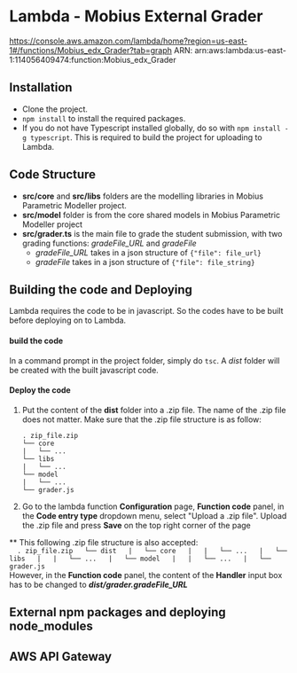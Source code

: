 # Lambda - Mobius External Grader

https://console.aws.amazon.com/lambda/home?region=us-east-1#/functions/Mobius_edx_Grader?tab=graph
ARN: arn:aws:lambda:us-east-1:114056409474:function:Mobius_edx_Grader

## Installation

* Clone the project.
* `npm install` to install the required packages.
* If you do not have Typescript installed globally, do so with `npm install -g typescript`. This is required to build the project for uploading to Lambda.

## Code Structure

* **src/core** and **src/libs** folders are the modelling libraries in Mobius Parametric Modeller project.
* **src/model** folder is from the core shared models in Mobius Parametric Modeller project
* **src/grader.ts** is the main file to grade the student submission, with two grading functions: *gradeFile_URL* and *gradeFile*
  * *gradeFile_URL* takes in a json structure of `{"file": file_url}`
  * *gradeFile* takes in a json structure of `{"file": file_string}`

## Building the code and Deploying

Lambda requires the code to be in javascript. So the codes have to be built before deploying on to Lambda.

#### build the code
In a command prompt in the project folder, simply do `tsc`. A *dist* folder will be created with the built javascript code.

#### Deploy the code
1. Put the content of the **dist** folder into a .zip file. The name of the .zip file does not matter. Make sure that the .zip file structure is as follow:  
    ```  
    . zip_file.zip  
    └── core  
    |   └── ...  
    └── libs  
    |   └── ...  
    └── model  
    |   └── ...  
    └── grader.js  
    ```  
2. Go to the lambda function **Configuration** page, **Function code** panel, in the **Code entry type** dropdown menu, select "Upload a .zip file". Upload the .zip file and press **Save** on the top right corner of the page

** This following .zip file structure is also accepted:  
    ```  
    . zip_file.zip  
    └── dist  
    |   └── core  
    |   |   └── ...  
    |   └── libs  
    |   |   └── ...  
    |   └── model  
    |   |   └── ...  
    |   └── grader.js  
    ```  
However, in the **Function code** panel, the content of the **Handler** input box has to be changed to __*dist/grader.gradeFile_URL*__

## External npm packages and deploying node_modules

## AWS API Gateway

